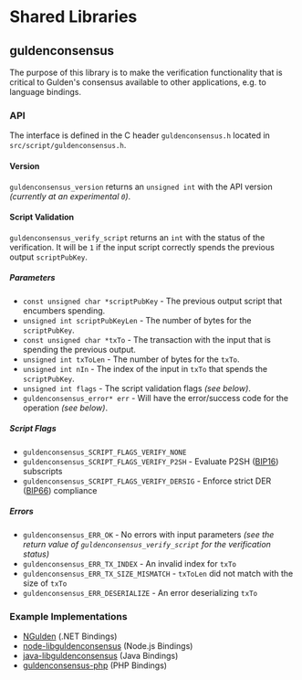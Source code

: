 Shared Libraries
================

## guldenconsensus

The purpose of this library is to make the verification functionality that is critical to Gulden's consensus available to other applications, e.g. to language bindings.

### API

The interface is defined in the C header `guldenconsensus.h` located in  `src/script/guldenconsensus.h`.

#### Version

`guldenconsensus_version` returns an `unsigned int` with the API version *(currently at an experimental `0`)*.

#### Script Validation

`guldenconsensus_verify_script` returns an `int` with the status of the verification. It will be `1` if the input script correctly spends the previous output `scriptPubKey`.

##### Parameters
- `const unsigned char *scriptPubKey` - The previous output script that encumbers spending.
- `unsigned int scriptPubKeyLen` - The number of bytes for the `scriptPubKey`.
- `const unsigned char *txTo` - The transaction with the input that is spending the previous output.
- `unsigned int txToLen` - The number of bytes for the `txTo`.
- `unsigned int nIn` - The index of the input in `txTo` that spends the `scriptPubKey`.
- `unsigned int flags` - The script validation flags *(see below)*.
- `guldenconsensus_error* err` - Will have the error/success code for the operation *(see below)*.

##### Script Flags
- `guldenconsensus_SCRIPT_FLAGS_VERIFY_NONE`
- `guldenconsensus_SCRIPT_FLAGS_VERIFY_P2SH` - Evaluate P2SH ([BIP16](https://github.com/gulden/bips/blob/master/bip-0016.mediawiki)) subscripts
- `guldenconsensus_SCRIPT_FLAGS_VERIFY_DERSIG` - Enforce strict DER ([BIP66](https://github.com/gulden/bips/blob/master/bip-0066.mediawiki)) compliance

##### Errors
- `guldenconsensus_ERR_OK` - No errors with input parameters *(see the return value of `guldenconsensus_verify_script` for the verification status)*
- `guldenconsensus_ERR_TX_INDEX` - An invalid index for `txTo`
- `guldenconsensus_ERR_TX_SIZE_MISMATCH` - `txToLen` did not match with the size of `txTo`
- `guldenconsensus_ERR_DESERIALIZE` - An error deserializing `txTo`

### Example Implementations
- [NGulden](https://github.com/NicolasDorier/NGulden/blob/master/NGulden/Script.cs#L814) (.NET Bindings)
- [node-libguldenconsensus](https://github.com/bitpay/node-libguldenconsensus) (Node.js Bindings)
- [java-libguldenconsensus](https://github.com/dexX7/java-libguldenconsensus) (Java Bindings)
- [guldenconsensus-php](https://github.com/Bit-Wasp/guldenconsensus-php) (PHP Bindings)
